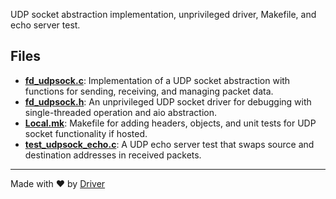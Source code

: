 <!--------------------------------------------------------------------------------->
<!-- IMPORTANT: This file is auto-generated by Driver (https://driver.ai). -------->
<!-- Manual edits may be overwritten on future commits. --------------------------->
<!--------------------------------------------------------------------------------->

UDP socket abstraction implementation, unprivileged driver, Makefile, and echo server test.


## Files
- **[fd_udpsock.c](fd_udpsock.c.md)**: Implementation of a UDP socket abstraction with functions for sending, receiving, and managing packet data.
- **[fd_udpsock.h](fd_udpsock.h.md)**: An unprivileged UDP socket driver for debugging with single-threaded operation and aio abstraction.
- **[Local.mk](Local.mk.md)**: Makefile for adding headers, objects, and unit tests for UDP socket functionality if hosted.
- **[test_udpsock_echo.c](test_udpsock_echo.c.md)**: A UDP echo server test that swaps source and destination addresses in received packets.

---
Made with ❤️ by [Driver](https://www.driver.ai/)